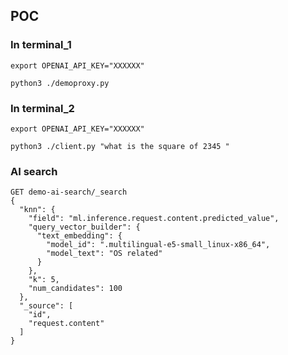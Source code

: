 ## POC
### In terminal_1
```
export OPENAI_API_KEY="XXXXXX"
```
```
python3 ./demoproxy.py
```
### In terminal_2
```
export OPENAI_API_KEY="XXXXXX"
```
```
python3 ./client.py "what is the square of 2345 "
```
### AI search
```
GET demo-ai-search/_search
{
  "knn": {
    "field": "ml.inference.request.content.predicted_value",
    "query_vector_builder": {
      "text_embedding": {
        "model_id": ".multilingual-e5-small_linux-x86_64",
        "model_text": "OS related"
      }
    },
    "k": 5,
    "num_candidates": 100
  },
  "_source": [
    "id",
    "request.content"
  ]
}
````
